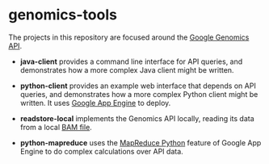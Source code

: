 genomics-tools
==============

The projects in this repository are focused around the <a href="https://developers.google.com/genomics">Google Genomics API</a>.

* **java-client** provides a command line interface for API queries, and demonstrates how a more complex Java
client might be written.

* **python-client** provides an example web interface that depends on API queries, and demonstrates how a more complex
Python client might be written. It uses
<a href="https://developers.google.com/appengine/docs/python/gettingstartedpython27/introduction">Google App Engine</a>
to deploy.

* **readstore-local** implements the Genomics API locally, reading its data from a local
<a href="http://samtools.sourceforge.net/SAMv1.pdf">BAM file</a>.

* **python-mapreduce** uses the <a href="https://developers.google.com/appengine/docs/python/dataprocessing/">MapReduce Python</a>
feature of Google App Engine to do complex calculations over API data.

